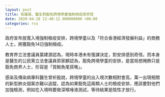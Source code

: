 ```yaml
---
layout: post
title: 有議員、醫生對豁免跨境學童強制檢疫感奇怪
date: 2020-04-28 22:40:12.000000000 +08:00
categories: rss
---
```


政府宣布放寬入境強制檢疫安排，跨境學童以及「符合香港經濟發展利益」的商務人士，將獲豁免14日強制檢疫。

教育界立法會議員葉建源認為，現時本港未有復課決定，對安排感到奇怪。而本身是醫生的公民黨立法會議員郭家麒認為，豁免跨境學童的安排，是當局想掩飾只是豁免商界人士，形容是「買鯇魚尾搭嘴」。

感染及傳染病專科醫生曾祈殷說，跨境學童的出入境次數相對會高，萬一出現相關的新型肺炎個案亦難以追蹤，認為如果豁免這兩類人士的檢疫安排，應該要對他們加強檢測，例如在入境時要做深喉唾液測試，等待結果是陰性才放行。
